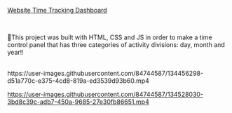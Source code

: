 <a href='https://time-trackingdashboard.netlify.app/'>Website Time Tracking Dashboard</a>

</br>

<p> 🎈This project was built with HTML, CSS and JS in order to make a time control panel that has three categories of activity divisions: day, month and year!! </p>

</br>
https://user-images.githubusercontent.com/84744587/134456298-d51a770c-e375-4cd8-819a-ed3539d93b60.mp4


https://user-images.githubusercontent.com/84744587/134528030-3bd8c39c-adb7-450a-9685-27e30fb86651.mp4

